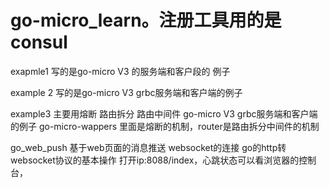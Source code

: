 # go-micro_learn。注册工具用的是 consul

exapmle1 写的是go-micro V3  的服务端和客户段的 例子

example 2 写的是go-micro V3  grbc服务端和客户端的例子

example3 主要用熔断 路由拆分 路由中间件  go-micro V3  grbc服务端和客户端的例子  go-micro-wappers 里面是熔断的机制，router是路由拆分中间件的机制

go_web_push 基于web页面的消息推送 websocket的连接 go的http转websocket协议的基本操作 打开ip:8088/index，心跳状态可以看浏览器的控制台，
